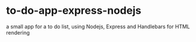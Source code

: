 # to-do-app-express-nodejs
a small app for a to do list, using Nodejs, Express and Handlebars for HTML rendering
